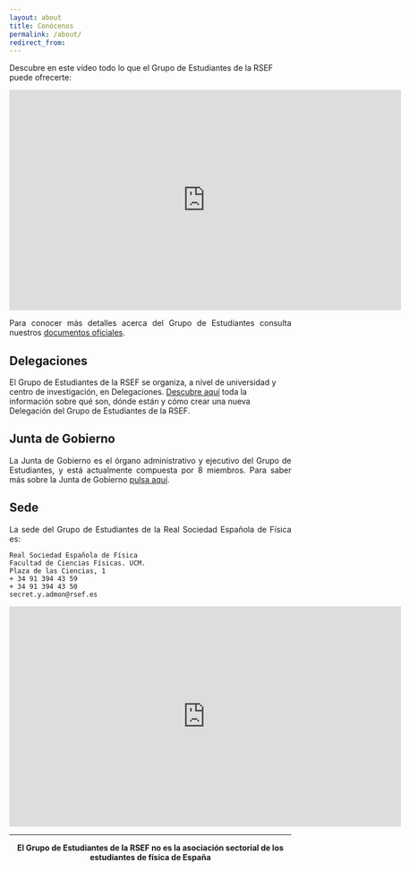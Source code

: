 ```yaml
---
layout: about
title: Conócenos
permalink: /about/
redirect_from:
---
```


<!-- <img class="materialboxed" data-caption="Foto de todos los participantes en el ICPS 2019 en Colonia, por Stefano Ugliano" width="100%" src="{{ site.url }}/img/about/ICPS2019_Group_Photo_Stefano_Ugliano.jpg"> -->

Descubre en este vídeo todo lo que el Grupo de Estudiantes de la RSEF puede ofrecerte:

<center><iframe width="700" height="394" src="https://www.youtube.com/embed/B327Xucbb30?rel=0" frameborder="0" allow="accelerometer; autoplay; clipboard-write; encrypted-media; gyroscope; picture-in-picture" allowfullscreen></iframe></center>

<!-- <p style="text-align: justify">
El Grupo de Estudiantes (GdeE) de la Real Sociedad Española de Física (RSEF) (en redes sociales, Estudiantes RSEF) fue fundado en octubre de 2018. Busca reunir a todos los estudiantes de física de España, proporcionarles nuevas oportunidades a nivel nacional e internacional y ayudar a mejorar la divulgación de la física y su enseñanza. El Grupo de Estudiantes es, además, National Committee Spain en la International Association of Physics Students (IAPS), la mayor organización de estudiantes de física del mundo.
</p>

<!-- <center><iframe width="560" height="315" src="https://www.youtube.com/embed/LNLHu74EysY?rel=0" frameborder="0" allow="autoplay; encrypted-media" allowfullscreen></iframe></center> -->

<p style="text-align: justify">
  Para conocer más detalles acerca del Grupo de Estudiantes consulta nuestros <a href="/documentos/">documentos oficiales</a>.
</p>

<!-- ## Principales objetivos

<p style='text-align: justify;'>
  En líneas generales, los principales objetivos del Grupo de Estudiantes de la RSEF son:
</p>

1. <p style='text-align: justify;'>Representar a los estudiantes de ciencias físicas en España a nivel nacional e internacional.</p>
2. <p style='text-align: justify;'>Gestionar su membresía en la International Association of Physics Students como National Committee Spain.</p>
3. <p style='text-align: justify;'>Ofrecer al alumnado de física en España oportunidades extracurriculares con las que complementar los currículos oficiales universitarios, así como promover la participación en dichas actividades.</p>
4. <p style='text-align: justify;'>Fomentar el debate sobre la enseñanza de la física en todos los niveles y actuar como puente entre asesores especializados y organismos competentes sobre la materia.</p>
5. <p style='text-align: justify;'>Participar en la constitución de comisiones científicas de ámbito universitario y estatal así como en las representaciones españolas en instituciones y comisiones científicas internacionales de ámbito estudiantil.</p>
6. <p style='text-align: justify;'>Asesorar y colaborar con el mundo empresarial en cuestiones relacionadas con la física y su enseñanza, así como con sus salidas profesionales y con la adquisición de aquellas habilidades necesarias para triunfar en el mundo empresarial.</p>
7. <p style='text-align: justify;'>Contribuir a la educación científica y tecnológica de la sociedad, promoviendo actividades de divulgación y difusión de la física.</p> -->

## Delegaciones

El Grupo de Estudiantes de la RSEF se organiza, a nivel de universidad y centro de investigación, en Delegaciones. <a href="/delegaciones/">Descubre aquí</a> toda la información sobre qué son, dónde están y cómo crear una nueva Delegación del Grupo de Estudiantes de la RSEF.

## Junta de Gobierno

<p style='text-align: justify;'>La Junta de Gobierno es el órgano administrativo y ejecutivo del Grupo de Estudiantes, y está actualmente compuesta por 8 miembros. Para saber más sobre la Junta de Gobierno <a href="/junta-de-gobierno/">pulsa aquí</a>.</p>

## Sede

<p style='text-align: justify;'>La sede del Grupo de Estudiantes de la Real Sociedad Española de Física es:</p>

    Real Sociedad Española de Física
    Facultad de Ciencias Físicas. UCM.
    Plaza de las Ciencias, 1
    + 34 91 394 43 59
    + 34 91 394 43 50
    secret.y.admon@rsef.es

<iframe src="https://www.google.com/maps/embed?pb=!1m18!1m12!1m3!1d3036.1078590675947!2d-3.727661185464087!3d40.45074966149526!2m3!1f0!2f0!3f0!3m2!1i1024!2i768!4f13.1!3m3!1m2!1s0xd422834e467381f%3A0x9da4036f8b5422a6!2sReal%20Sociedad%20Espa%C3%B1ola%20de%20F%C3%ADsica!5e0!3m2!1ses!2ses!4v1625919406632!5m2!1ses!2ses" width="700" height="394" style="border:0;" allowfullscreen="" loading="lazy"></iframe>

---

<center><strong>El Grupo de Estudiantes de la RSEF no es la asociación sectorial de los estudiantes de física de España</strong></center>
